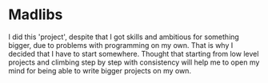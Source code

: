# Madlibs
I did this 'project', despite that I got skills and ambitious for something bigger, due to
problems with programming on my own. That is why I decided that I have to start somewhere.
Thought that starting from low level projects and climbing step by step with consistency will help
me to open my mind for being able to write bigger projects on my own.